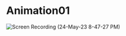 # Animation01

![Screen Recording (24-May-23 8-47-27 PM)](https://github.com/HasanthaKarunachandra/Animation01/assets/32540627/b132a6fa-2d1e-4f74-95cf-394c40be095e)
